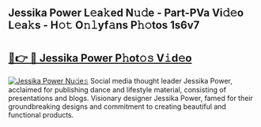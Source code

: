 ## Jessika Power L𝚎a𝚔ed N𝚞𝚍e - Part-PVa Vi𝚍𝚎o L𝚎a𝚔s - H𝚘𝚝 O𝚗𝚕yf𝚊ns P𝚑𝚘tos 1s6v7

# <h2><a href="http://kfdi2d7.oniu.top/?m=Jessika+Power">🔗👉 🔴 Jessika Power P𝚑ot𝚘𝚜 V𝚒d𝚎o</a></h2>

[![Jessika Power Nu𝚍e𝚜](https://i.imgur.com/0qMVB7G.gif)](http://kfdi2d7.oniu.top/?m=Jessika+Power)
Social media thought leader Jessika Power, acclaimed for publishing dance and lifestyle material, consisting of presentations and blogs. Visionary designer Jessika Power, famed for their groundbreaking designs and commitment to creating beautiful and functional products.  
